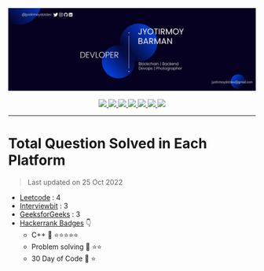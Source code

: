 <img src="pic/bannernew.jpg">
<p align="center">
  <a href="mailto:jyotirmoydotdev@gmail.com"> 
   <img src="https://img.shields.io/badge/Gmail-D14836?style=for-the-badge&logo=gmail&logoColor=white">
  </a>
  <a href="https://twitter.com/jyotirmoydotdev">
    <img src="https://img.shields.io/badge/Twitter-1DA1F2?style=for-the-badge&logo=twitter&logoColor=white">
  </a>
  <a href="https://www.linkedin.com/in/jyotirmoydotdev/">
    <img src="https://img.shields.io/badge/LinkedIn-0077B5?style=for-the-badge&logo=linkedin&logoColor=white">
  </a>
  <a href="https://www/instgram.com/jyotirmoydotdev/">
    <img src="https://img.shields.io/badge/Instagram-E4405F?style=for-the-badge&logo=instagram&logoColor=white">
  </a>
  <a href="https://github.com/jyotirmoydotdev">
     <img src="https://img.shields.io/badge/GitHub-100000?style=for-the-badge&logo=github&logoColor=white">
  </a>
  <a href="https://jyotirmoy.hashnode.dev">
    <img src="https://img.shields.io/badge/Hashnode-2962FF?style=for-the-badge&logo=hashnode&logoColor=white">
  </a>
  <a href="https://dev.to/jyotirmoydotdev">
    <img src="https://img.shields.io/badge/dev.to-0A0A0A?style=for-the-badge&logo=devdotto&logoColor=white">
  </a>
<hr>

# Total Question Solved in Each Platform

> Last updated on 25 Oct 2022
- [Leetcode](https://leetcode.com/jyotirmoydotdev/) : 4
- [Interviewbit](https://www.interviewbit.com/profile/jyotirmoydotdev/solved-problems) : 3
- [GeeksforGeeks](https://auth.geeksforgeeks.org/user/jyotirmoydotdev/practice) : 3
- [Hackerrank Badges](https://www.hackerrank.com/jyotirmoydotdev) 👇
    - C++ 🥈 ⭐️⭐️⭐️⭐️⭐️
    - Problem solving 🥉 ⭐️⭐️
    - 30 Day of Code 🥉 ⭐️
